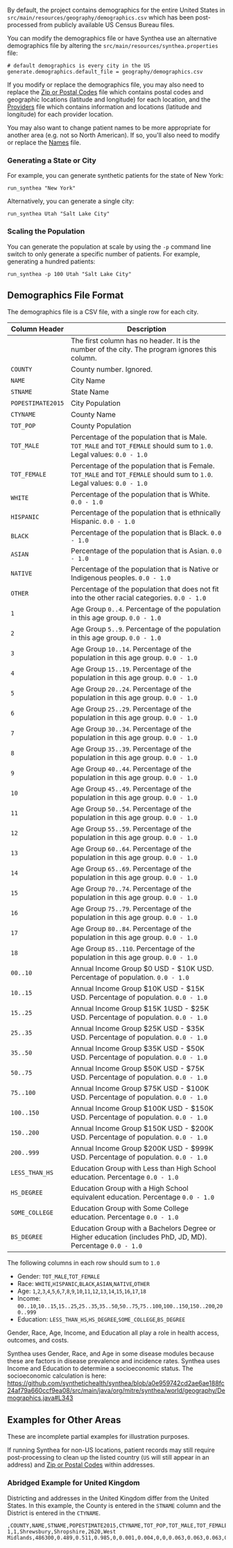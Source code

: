 By default, the project contains demographics for the entire United States in `src/main/resources/geography/demographics.csv` which has been post-processed from publicly available US Census Bureau files.

You can modify the demographics file or have Synthea use an alternative demographics file by altering the `src/main/resources/synthea.properties` file:

```properties
# default demographics is every city in the US
generate.demographics.default_file = geography/demographics.csv
```

If you modify or replace the demographics file, you may also need to replace the [Zip or Postal Codes](https://github.com/synthetichealth/synthea/wiki/Zip-or-Postal-Codes) file which contains postal codes and geographic locations (latitude and longitude) for each location, and the [Providers](https://github.com/synthetichealth/synthea/wiki/Provider-Data) file which contains information and locations (latitude and longitude) for each provider location.

You may also want to change patient names to be more appropriate for another area (e.g. not so North American). If so, you'll also need to modify or replace the [Names](https://github.com/synthetichealth/synthea/wiki/Name-Data) file.

### Generating a State or City
For example, you can generate synthetic patients for the state of New York:
```
run_synthea "New York"
```

Alternatively, you can generate a single city:
```
run_synthea Utah "Salt Lake City"
```

### Scaling the Population
You can generate the population at scale by using the `-p` command line switch to only generate a specific number of patients. For example, generating a hundred patients:

```
run_synthea -p 100 Utah "Salt Lake City"
```

## Demographics File Format

The demographics file is a CSV file, with a single row for each city.

Column Header | Description
--------------|------------
` ` | The first column has no header. It is the number of the city. The program ignores this column.
`COUNTY` | County number. Ignored.
`NAME` | City Name
`STNAME` | State Name
`POPESTIMATE2015` | City Population
`CTYNAME` | County Name
`TOT_POP` | County Population
`TOT_MALE` | Percentage of the population that is Male. `TOT_MALE` and `TOT_FEMALE` should sum to `1.0`. Legal values: `0.0 - 1.0`
`TOT_FEMALE` | Percentage of the population that is Female. `TOT_MALE` and `TOT_FEMALE` should sum to `1.0`. Legal values: `0.0 - 1.0`
`WHITE` | Percentage of the population that is White. `0.0 - 1.0`
`HISPANIC` | Percentage of the population that is ethnically Hispanic. `0.0 - 1.0`
`BLACK` | Percentage of the population that is Black. `0.0 - 1.0`
`ASIAN` | Percentage of the population that is Asian. `0.0 - 1.0`
`NATIVE` | Percentage of the population that is Native or Indigenous peoples. `0.0 - 1.0`
`OTHER` | Percentage of the population that does not fit into the other racial categories. `0.0 - 1.0`
`1` | Age Group `0..4`. Percentage of the population in this age group. `0.0 - 1.0`
`2` | Age Group `5..9`. Percentage of the population in this age group. `0.0 - 1.0`
`3` | Age Group `10..14`. Percentage of the population in this age group. `0.0 - 1.0`
`4` | Age Group `15..19`. Percentage of the population in this age group. `0.0 - 1.0`
`5` | Age Group `20..24`. Percentage of the population in this age group. `0.0 - 1.0`
`6` | Age Group `25..29`. Percentage of the population in this age group. `0.0 - 1.0`
`7` | Age Group `30..34`. Percentage of the population in this age group. `0.0 - 1.0`
`8` | Age Group `35..39`. Percentage of the population in this age group. `0.0 - 1.0`
`9` | Age Group `40..44`. Percentage of the population in this age group. `0.0 - 1.0`
`10` | Age Group `45..49`. Percentage of the population in this age group. `0.0 - 1.0`
`11` | Age Group `50..54`. Percentage of the population in this age group. `0.0 - 1.0`
`12` | Age Group `55..59`. Percentage of the population in this age group. `0.0 - 1.0`
`13` | Age Group `60..64`. Percentage of the population in this age group. `0.0 - 1.0`
`14` | Age Group `65..69`. Percentage of the population in this age group. `0.0 - 1.0`
`15` | Age Group `70..74`. Percentage of the population in this age group. `0.0 - 1.0`
`16` | Age Group `75..79`. Percentage of the population in this age group. `0.0 - 1.0`
`17` | Age Group `80..84`. Percentage of the population in this age group. `0.0 - 1.0`
`18` | Age Group `85..110`. Percentage of the population in this age group. `0.0 - 1.0`
`00..10` | Annual Income Group $0 USD - $10K USD. Percentage of population. `0.0 - 1.0`
`10..15` | Annual Income Group $10K USD - $15K USD. Percentage of population. `0.0 - 1.0`
`15..25` | Annual Income Group $15K 1USD - $25K USD. Percentage of population. `0.0 - 1.0`
`25..35` | Annual Income Group $25K USD - $35K USD. Percentage of population. `0.0 - 1.0`
`35..50` | Annual Income Group $35K USD - $50K USD. Percentage of population. `0.0 - 1.0`
`50..75` | Annual Income Group $50K USD - $75K USD. Percentage of population. `0.0 - 1.0`
`75..100` | Annual Income Group $75K USD - $100K USD. Percentage of population. `0.0 - 1.0`
`100..150` | Annual Income Group $100K USD - $150K USD. Percentage of population. `0.0 - 1.0`
`150..200` | Annual Income Group $150K USD - $200K USD. Percentage of population. `0.0 - 1.0`
`200..999` | Annual Income Group $200K USD - $999K USD. Percentage of population. `0.0 - 1.0`
`LESS_THAN_HS` | Education Group with Less than High School education. Percentage `0.0 - 1.0`
`HS_DEGREE` | Education Group with a High School equivalent education. Percentage `0.0 - 1.0`
`SOME_COLLEGE` | Education Group with Some College education. Percentage `0.0 - 1.0`
`BS_DEGREE` | Education Group with a Bachelors Degree or Higher education (includes PhD, JD, MD). Percentage `0.0 - 1.0`

The following columns in each row should sum to `1.0`
* Gender: `TOT_MALE`,`TOT_FEMALE`
* Race: `WHITE`,`HISPANIC`,`BLACK`,`ASIAN`,`NATIVE`,`OTHER`
* Age: `1`,`2`,`3`,`4`,`5`,`6`,`7`,`8`,`9`,`10`,`11`,`12`,`13`,`14`,`15`,`16`,`17`,`18`
* Income: `00..10`,`10..15`,`15..25`,`25..35`,`35..50`,`50..75`,`75..100`,`100..150`,`150..200`,`200..999`
* Education: `LESS_THAN_HS`,`HS_DEGREE`,`SOME_COLLEGE`,`BS_DEGREE`

Gender, Race, Age, Income, and Education all play a role in health access, outcomes, and costs.

Synthea uses Gender, Race, and Age in some disease modules because these are factors in disease prevalence and incidence rates.
Synthea uses Income and Education to determine a socioeconomic status. The socioeconomic calculation is here: https://github.com/synthetichealth/synthea/blob/a0e959742cd2ae6ae188fc24af79a660ccf9ea08/src/main/java/org/mitre/synthea/world/geography/Demographics.java#L343

## Examples for Other Areas

These are incomplete partial examples for illustration purposes.

If running Synthea for non-US locations, patient records may still require post-processing to clean up the listed country (`US` will still appear in an address) and  [Zip or Postal Codes](https://github.com/synthetichealth/synthea/wiki/Zip-or-Postal-Codes)  within addresses.

### Abridged Example for United Kingdom
Districting and addresses in the United Kingdom differ from the United States. In this example, the County is entered in the `STNAME` column and the District is entered in the `CTYNAME`.

```csv
,COUNTY,NAME,STNAME,POPESTIMATE2015,CTYNAME,TOT_POP,TOT_MALE,TOT_FEMALE,WHITE,HISPANIC,BLACK,ASIAN,NATIVE,OTHER,1,2,3,4,5,6,7,8,9,10,11,12,13,14,15,16,17,18,00..10,10..15,15..25,25..35,35..50,50..75,75..100,100..150,150..200,200..999,LESS_THAN_HS,HS_DEGREE,SOME_COLLEGE,BS_DEGREE
1,1,Shrewsbury,Shropshire,2620,West Midlands,486300,0.489,0.511,0.985,0,0.001,0.004,0,0,0.063,0.063,0.063,0.052,0.052,0.052,0.052,0.052,0.076,0.076,0.076,0.076,0.076,0.035,0.035,0.035,0.035,0.035,0.133333333,0.133333333,0.133333333,0.147225,0.147225,0.147225,0.147225,0.1,0.01,0.001,0.18,0.387,22.35,22.35
```